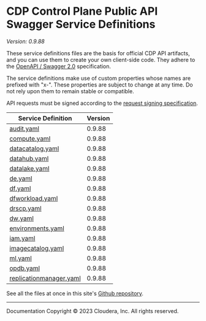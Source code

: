 # CDP Control Plane Public API Swagger Service Definitions

*Version: 0.9.88*

These service definitions files are the basis for official CDP API artifacts,
and you can use them to create your own client-side code. They adhere to the
[OpenAPI / Swagger 2.0](https://swagger.io/specification/v2/) specification.

The service definitions make use of custom properties whose names are prefixed
with "x-". These properties are subject to change at any time. Do not rely upon
them to remain stable or compatible.

API requests must be signed according to the
[request signing specification](request_signing.md).

| Service Definition | Version |
| --- | --- |
| [audit.yaml](./audit.yaml) | 0.9.88 |
| [compute.yaml](./compute.yaml) | 0.9.88 |
| [datacatalog.yaml](./datacatalog.yaml) | 0.9.88 |
| [datahub.yaml](./datahub.yaml) | 0.9.88 |
| [datalake.yaml](./datalake.yaml) | 0.9.88 |
| [de.yaml](./de.yaml) | 0.9.88 |
| [df.yaml](./df.yaml) | 0.9.88 |
| [dfworkload.yaml](./dfworkload.yaml) | 0.9.88 |
| [drscp.yaml](./drscp.yaml) | 0.9.88 |
| [dw.yaml](./dw.yaml) | 0.9.88 |
| [environments.yaml](./environments.yaml) | 0.9.88 |
| [iam.yaml](./iam.yaml) | 0.9.88 |
| [imagecatalog.yaml](./imagecatalog.yaml) | 0.9.88 |
| [ml.yaml](./ml.yaml) | 0.9.88 |
| [opdb.yaml](./opdb.yaml) | 0.9.88 |
| [replicationmanager.yaml](./replicationmanager.yaml) | 0.9.88 |

See all the files at once in this site's
[Github repository](https://github.com/cloudera/cdp-dev-docs/tree/master/api-docs/swagger).

----

Documentation Copyright © 2023 Cloudera, Inc. All rights reserved.

